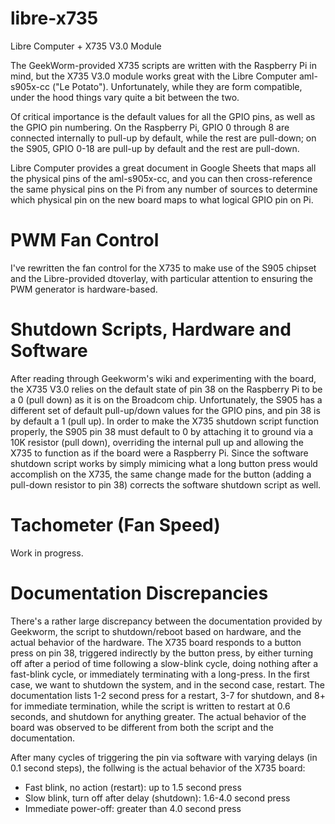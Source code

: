 # libre-x735
Libre Computer + X735 V3.0 Module

The GeekWorm-provided X735 scripts are written with the Raspberry Pi in mind, but the X735 V3.0 module works great with the Libre Computer aml-s905x-cc ("Le Potato"). Unfortunately, while they are form compatible, under the hood things vary quite a bit between the two. 

Of critical importance is the default values for all the GPIO pins, as well as the GPIO pin numbering.  On the Raspberry Pi, GPIO 0 through 8 are connected internally to pull-up by default, while the rest are pull-down; on the S905, GPIO 0-18 are pull-up by default and the rest are pull-down. 

Libre Computer provides a great document in Google Sheets that maps all the physical pins of the aml-s905x-cc, and you can then cross-reference the same physical pins on the Pi from any number of sources to determine which physical pin on the new board maps to what logical GPIO pin on Pi.

# PWM Fan Control

I've rewritten the fan control for the X735 to make use of the S905 chipset and the Libre-provided dtoverlay, with particular attention to ensuring the PWM generator is hardware-based.

# Shutdown Scripts, Hardware and Software

After reading through Geekworm's wiki and experimenting with the board, the X735 V3.0 relies on the default state of pin 38 on the Raspberry Pi to be a 0 (pull down) as it is on the Broadcom chip.  Unfortunately, the S905 has a different set of default pull-up/down values for the GPIO pins, and pin 38 is by default a 1 (pull up).  In order to make the X735 shutdown script function properly, the S905 pin 38 must default to 0 by attaching it to ground via a 10K resistor (pull down), overriding the internal pull up and allowing the X735 to function as if the board were a Raspberry Pi. Since the software shutdown script works by simply mimicing what a long button press would accomplish on the X735, the same change made for the button (adding a pull-down resistor to pin 38) corrects the software shutdown script as well.

# Tachometer (Fan Speed)

Work in progress.

# Documentation Discrepancies

There's a rather large discrepancy between the documentation provided by Geekworm, the script to shutdown/reboot based on hardware, and the actual behavior of the hardware.  The X735 board responds to a button press on pin 38, triggered indirectly by the button press, by either turning off after a period of time following a slow-blink cycle, doing nothing after a fast-blink cycle, or immediately terminating with a long-press.  In the first case, we want to shutdown the system, and in the second case, restart. The documentation lists 1-2 second press for a restart, 3-7 for shutdown, and 8+ for immediate termination, while the script is written to restart at 0.6 seconds, and shutdown for anything greater. The actual behavior of the board was observed to be different from both the script and the documentation.

After many cycles of triggering the pin via software with varying delays (in 0.1 second steps), the follwing is the actual behavior of the X735 board:
- Fast blink, no action (restart): up to 1.5 second press
- Slow blink, turn off after delay (shutdown): 1.6-4.0 second press
- Immediate power-off: greater than 4.0 second press
